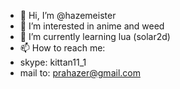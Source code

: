 - 👋 Hi, I’m @hazemeister
- 👀 I’m interested in anime and weed
- 🌱 I’m currently learning lua (solar2d)
- 📫 How to reach me:
-   skype: kittan11_1
-   mail to: prahazer@gmail.com
